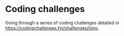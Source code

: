 # Coding challenges
Going through a series of coding challenges detailed in https://codingchallenges.fyi/challenges/intro.